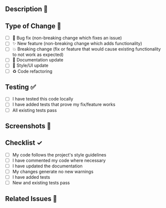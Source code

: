 ## Description 📝

<!-- Describe your changes in detail -->

## Type of Change 🔄

- [ ] 🐛 Bug fix (non-breaking change which fixes an issue)
- [ ] ✨ New feature (non-breaking change which adds functionality)
- [ ] 💥 Breaking change (fix or feature that would cause existing functionality to not work as expected)
- [ ] 📝 Documentation update
- [ ] 🎨 Style/UI update
- [ ] ♻️ Code refactoring

## Testing ✅

- [ ] I have tested this code locally
- [ ] I have added tests that prove my fix/feature works
- [ ] All existing tests pass

## Screenshots 📸

<!-- If applicable, add screenshots -->

## Checklist ✓

- [ ] My code follows the project's style guidelines
- [ ] I have commented my code where necessary
- [ ] I have updated the documentation
- [ ] My changes generate no new warnings
- [ ] I have added tests
- [ ] New and existing tests pass

## Related Issues 🔗

<!-- Link any related issues: Fixes #123, Relates to #456 -->
